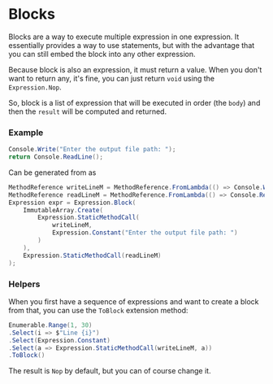 # Blocks

Blocks are a way to execute multiple expression in one expression. It essentially provides a way to use statements, but with the advantage that you can still embed the block into any other expression.

Because block is also an expression, it must return a value. When you don't want to return any, it's fine, you can just return `void` using the `Expression.Nop`.

So, block is a list of expression that will be executed in order (the `body`) and then the `result` will be computed and returned.


### Example

```csharp
Console.Write("Enter the output file path: ");
return Console.ReadLine();
```

Can be generated from as

```csharp
MethodReference writeLineM = MethodReference.FromLambda(() => Console.WriteLine(""));
MethodReference readLineM = MethodReference.FromLambda(() => Console.ReadLine());
Expression expr = Expression.Block(
    ImmutableArray.Create(
        Expression.StaticMethodCall(
            writeLineM,
            Expression.Constant("Enter the output file path: ")
        )
    ),
    Expression.StaticMethodCall(readLineM)
);
```

### Helpers

When you first have a sequence of expressions and want to create a block from that, you can use the `ToBlock` extension method:


```csharp
Enumerable.Range(1, 30)
.Select(i => $"Line {i}")
.Select(Expression.Constant)
.Select(a => Expression.StaticMethodCall(writeLineM, a))
.ToBlock()
```

The result is `Nop` by default, but you can of course change it.
